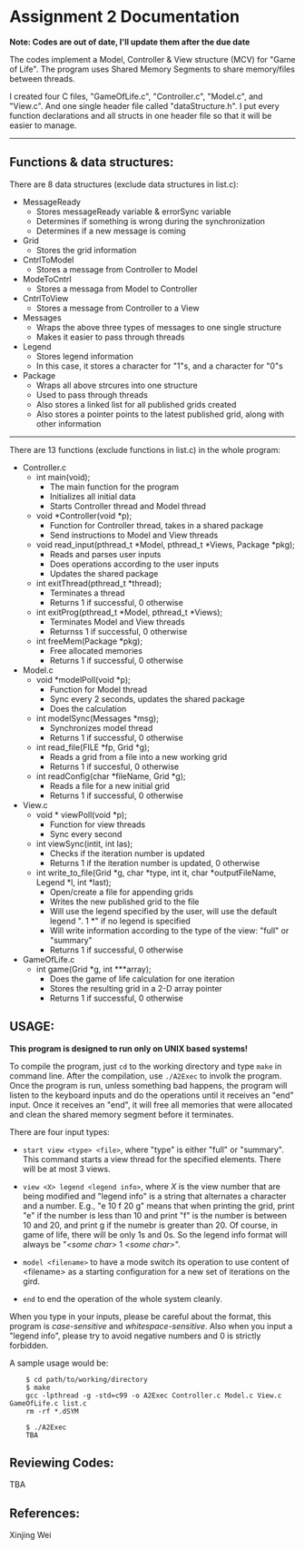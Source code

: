 Assignment 2 Documentation
===
**Note: Codes are out of date, I'll update them after the due date**

The codes implement a Model, Controller \& View structure (MCV) for "Game of Life". 
The program uses Shared Memory Segments to share memory/files between threads. 

I created four C files, "GameOfLife.c", "Controller.c", "Model.c", and "View.c". And one single header file called "dataStructure.h". 
I put every function declarations and all structs in one header file so that it will be easier to manage.
***

Functions & data structures:
--------

There are 8 data structures (exclude data structures in list.c):
- MessageReady
	- Stores messageReady variable & errorSync variable
	- Determines if something is wrong during the synchronization
	- Determines if a new message is coming
- Grid
	- Stores the grid information
- CntrlToModel
	- Stores a message from Controller to Model
- ModeToCntrl
	- Stores a messaga from Model to Controller
- CntrlToView
	- Stores a message from Controller to a View
- Messages
	- Wraps the above three types of messages to one single structure
	- Makes it easier to pass through threads
- Legend
	- Stores legend information
	- In this case, it stores a character for "1"s, and a character for "0"s
- Package
	- Wraps all above strcures into one structure
	- Used to pass through threads
	- Also stores a linked list for all published grids created
	- Also stores a pointer points to the latest published grid, along with other information

***

There are 13 functions (exclude functions in list.c) in the whole program:
- Controller.c
	- int main(void);
		- The main function for the program
		- Initializes all initial data
		- Starts Controller thread and Model thread
	- void *Controller(void *p);
		- Function for Controller thread, takes in a shared package
		- Send instructions to Model and View threads
	- void read_input(pthread_t *Model, pthread_t *Views, Package *pkg);
		- Reads and parses user inputs
		- Does operations according to the user inputs
		- Updates the shared package
	- int exitThread(pthread_t *thread);
		- Terminates a thread
		- Returns 1 if successful, 0 otherwise
	- int exitProg(pthread_t *Model, pthread_t *Views);
		- Terminates Model and View threads
		- Returnss 1 if successful, 0 otherwise
	- int freeMem(Package *pkg);
		- Free allocated memories
		- Returns 1 if successful, 0 otherwise
- Model.c
	- void *modelPoll(void *p);
		- Function for Model thread
		- Sync every 2 seconds, updates the shared package
		- Does the calculation
	- int modelSync(Messages *msg);
		- Synchronizes model thread
		- Returns 1 if successful, 0 otherwise
	- int read_file(FILE *fp, Grid *g);
		- Reads a grid from a file into a new working grid
		- Returns 1 if succesful, 0 otherwise
	- int readConfig(char *fileName, Grid *g);
		- Reads a file for a new initial grid
		- Returns 1 if successful, 0 otherwise
- View.c
	- void * viewPoll(void *p);
		- Function for view threads
		- Sync every second
	- int viewSync(intit, int las);
		- Checks if the iteration number is updated
		- Returns 1 if the iteration number is updated, 0 otherwise
	- int write_to_file(Grid *g, char *type, int it, char *outputFileName, Legend *l, int *last);
		- Open/create a file for appending grids
		- Writes the new published grid to the file
		- Will use the legend specified by the user, will  use the default legend ". 1 *" if no legend is specified
		- Will write information according to the type of the view: "full" or "summary"
		- Returns 1 if successful, 0 otherwise
- GameOfLife.c
	- int game(Grid *g, int ***array);
		- Does the game of life calculation for one iteration
		- Stores the resulting grid in a 2-D array pointer
		- Returns 1 if successful, 0 otherwise

USAGE:
--------

**This program is designed to run only on UNIX based systems!**

To compile the program, just `cd` to the working directory and type `make` in command line. 
After the compilation, use `./A2Exec` to involk the program. Once the program is run, unless something bad happens, 
the program will listen to the keyboard inputs and do the operations until it receives an "end" input. Once it receives an "end", it will free all memories that were allocated and clean the shared memory segment before it terminates.

There are four input types:

- `start view <type> <file>`, where "type" is either "full" or "summary". This command starts a view thread for the specified elements. There will be at most 3 views.

- `view <X> legend <legend info>`, where _X_ is the view number that are being modified and "legend info" is a string that alternates a character and a number. E.g., "e 10 f 20 g" means that when printing the grid, print "e" if the number is less than 10 and print "f" is the number is between 10 and 20, and print g if the numebr is greater than 20. Of course, in game of life, there will be only 1s and 0s. So the legend info format will always be "_\<some char\>_ 1 _\<some char\>_".

- `model <filename>` to have a mode switch its operation to use content of \<filename\> as a starting configuration for a new set of iterations on the gird.

- `end` to end the operation of the whole system cleanly.

When you type in your inputs, please be careful about the format, this program is *case-sensitive* and *whitespace-sensitive*.  Also when you input a "legend info", please try to avoid negative numbers and 0 is strictly forbidden.

A sample usage would be:

		$ cd path/to/working/directory
		$ make
		gcc -lpthread -g -std=c99 -o A2Exec Controller.c Model.c View.c GameOfLife.c list.c
		rm -rf *.dSYM
		
		$ ./A2Exec
		TBA

Reviewing Codes:
--------
TBA

References:
--------

Xinjing Wei

